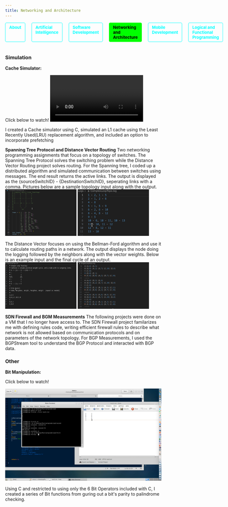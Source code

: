 ```yaml
---
title: Networking and Architecture
---
```

<nav>
  <a href="/">About</a>
  <a href="/ai">Artificial Intelligence</a>
  <a href="/software">Software Development</a>
  <a href="/network"  class="active">Networking and Architecture</a>
  <a href="/mobile">Mobile Development</a>
  <a href="/other">Logical and Functional Programming</a>
</nav>

<style>
nav {
  display: flex;
  gap: 20px;
  margin-bottom: 40px;
}
nav a {
  color: #00ffff;
  text-decoration: none;
  font-weight: bold;
  padding: 6px 12px;
  border: 1px solid #00ffff;
  border-radius: 4px;
  transition: background 0.2s, color 0.2s;
  font-size: 13px;
}
nav a:hover {
  background: #00ffff;
  color: #000;
}
nav a.active {
  background: #00ff00;
  color: #000;
  border-color: #00ff00;
}
</style>
### Simulation

**Cache Simulator:**

Click below to watch!
<video controls="controls" src="vids/cache.mp4">
    Your browser does not support the HTML5 Video element.
</video>

I created a Cache simulator using C, simulated an L1 cache using the Least Recently Used(LRU) replacement
algorithm, and included an option to incorporate prefetching

**Spanning Tree Protocol and Distance Vector Routing**
Two networking programming assignments that focus on a topology of switches.
The Spanning Tree Protocol solves the switching problem while the Distance Vector Routing project solves routing.
For the Spanning tree, I coded up a distributed algorithm and simulated communication between switches using messages. The end result returns the active links.
The output is displayed as the {sourceSwitchID} - {DestinationSwitchID}, seperating links with a comma. Pictures below are a sample topology input along with the output.
<img width="230" height="150" src="images/spanning1.png"> <img width="230" height="150" src="images/spanning2.png"> 

The Distance Vector focuses on using the Bellman-Ford algorithm and use it to calculate routing paths in a network. 
The output displays the node doing the logging followed by the neighbors along with the vector weights. Below is an example input and the final cycle of an output.
<img width="230" height="150" src="images/sdvector1.png"> <img width="230" height="150" src="images/sdvector2.png"> 



**SDN Firewall and BGM Measurements**
The following projects were done on a VM that I no longer have access to.
The SDN Firewall project familarizes me with defining rules code, writing efficient firewall rules to describe what network is not allowed based on communication protocols and on parameters of the network topology.
For BGP Measurements, I used the BGPStream tool to understand the BGP Protocol and interacted with BGP data. 


### Other

**Bit Manipulation:**

Click below to watch!

[![](images/bit.png)](vids/bit.mp4)

Using C and restricted to using only the 6 Bit Operators included with C, I created a series of Bit
functions from guring out a bit's parity to palindrome checking.